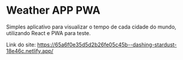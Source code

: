# Weather APP PWA

Simples aplicativo para visualizar o tempo de cada cidade do mundo, utilizando React e PWA para teste.

Link do site: https://65a6f0e35d5d2b26fe05c45b--dashing-stardust-18e46c.netlify.app/